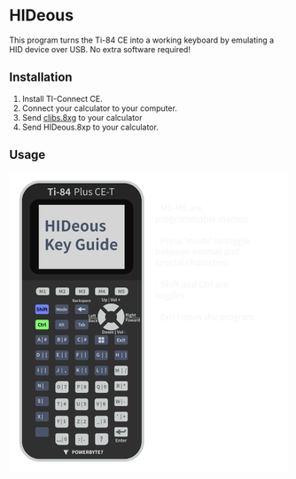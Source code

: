 # HIDeous
This program turns the Ti-84 CE into a working keyboard by emulating a HID device over USB. No extra software required!

## Installation
1. Install TI-Connect CE.
2. Connect your calculator to your computer.
3. Send [clibs.8xg](https://github.com/CE-Programming/libraries/releases/tag/v11.1) to your calculator
4. Send HIDeous.8xp to your calculator.

## Usage

<p align="center">
    <img src="https://raw.githubusercontent.com/Powerbyte7/HIDeous/master/keyguide.svg?sanitize=true"
        width="800">
</p>